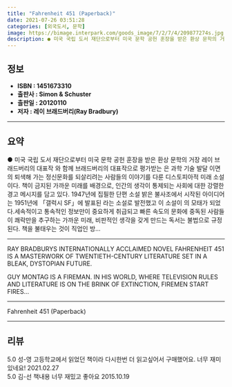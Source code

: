 ```yaml
---
title: "Fahrenheit 451 (Paperback)"
date: 2021-07-26 03:51:28
categories: [외국도서, 문학]
image: https://bimage.interpark.com/goods_image/7/2/7/4/209877274s.jpg
description: ● 미국 국립 도서 재단으로부터 미국 문학 공헌 훈장을 받은 환상 문학의 거장 레이 브래드버리의 대표작 와 함께 브래드버리의 대표작으로 평가받는 은 과학 기술 발달 이면의 퇴색해 가는 정신문화를 되살리려는 사람들의 이야기를 다룬 디스토피아적 미래 소설이다. 책이 금지된 가까운 미래를
---
```


## **정보**

- **ISBN : 1451673310**
- **출판사 : Simon & Schuster**
- **출판일 : 20120110**
- **저자 : 레이 브래드버리(Ray Bradbury)**

------



## **요약**

●  미국 국립 도서 재단으로부터 미국 문학 공헌 훈장을 받은 환상 문학의 거장 레이 브래드버리의 대표작 와 함께 브래드버리의 대표작으로 평가받는 은 과학 기술 발달 이면의 퇴색해 가는 정신문화를 되살리려는 사람들의 이야기를 다룬 디스토피아적 미래 소설이다. 책이 금지된 가까운 미래를 배경으로, 인간의 생각이 통제되는 사회에 대한 강렬한 경고 메시지를 담고 있다. 1947년에 집필한 단편 소설 밝은 불사조에서 시작된 아이디어는 1951년에 「갤럭시 SF」에 발표된 라는 소설로 발전했고 이 소설이 의 모태가 되었다.세속적이고 통속적인 정보만이 중요하게 취급되고 빠른 속도의 문화에 중독된 사람들이 쾌락만을 추구하는 가까운 미래, 비판적인 생각을 갖게 만드는 독서는 불법으로 규정된다. 책을 불태우는 것이 직업인 방...

------

RAY BRADBURYS INTERNATIONALLY ACCLAIMED NOVEL FAHRENHEIT 451 IS A MASTERWORK OF TWENTIETH-CENTURY LITERATURE SET IN A BLEAK, DYSTOPIAN FUTURE.

GUY MONTAG IS A FIREMAN. IN HIS WORLD, WHERE TELEVISION RULES AND LITERATURE IS ON THE BRINK OF EXTINCTION, FIREMEN START FIRES... 

------


Fahrenheit 451 (Paperback) 

------


## **리뷰** 

5.0 성-영 고등학교에서 읽었던 책이라 다시한번 더 읽고싶어서 구매했어요. 너무 재미있네요! 2021.02.27 <br/>5.0 김-선 책내용 너무 재밌고 좋아요 2015.10.19 <br/>